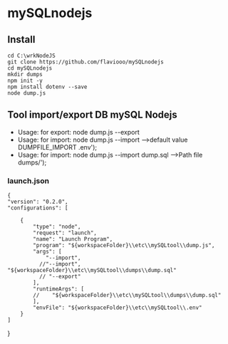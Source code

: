 # mySQLnodejs
## Install
    cd C:\wrkNodeJS
    git clone https://github.com/flaviooo/mySQLnodejs
    cd mySQLnodejs
    mkdir dumps
    npm init -y
    npm install dotenv --save 
    node dump.js 
## Tool import/export DB mySQL Nodejs

* Usage: for export: node dump.js --export
* Usage: for import: node dump.js --import  -->default value DUMPFILE_IMPORT .env');
* Usage: for import: node dump.js --import dump.sql -->Path file dumps/');

### launch.json

    {
    "version": "0.2.0",
    "configurations": [

        {
            "type": "node",
            "request": "launch",
            "name": "Launch Program",
            "program": "${workspaceFolder}\\etc\\mySQLtool\\dump.js",
            "args": [
                "--import",  
              //"--import", "${workspaceFolder}\\etc\\mySQLtool\\dumps\\dump.sql"
              // "--export"
            ],
            "runtimeArgs": [
            //    "${workspaceFolder}\\etc\\mySQLtool\\dumps\\dump.sql"
            ],
            "envFile": "${workspaceFolder}\\etc\\mySQLtool\\.env"
        }
    ]
}
